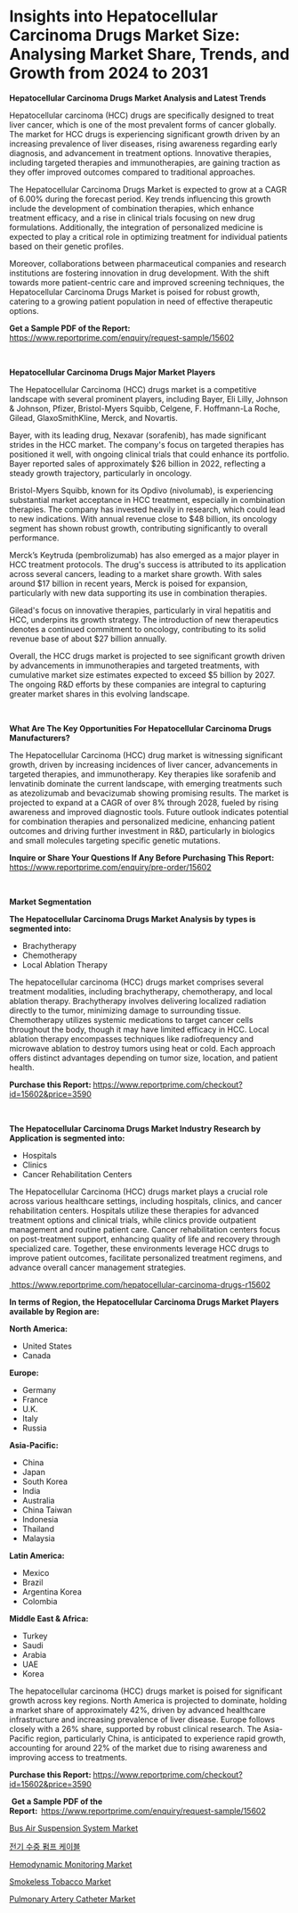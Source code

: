 <p><h1>Insights into Hepatocellular Carcinoma Drugs Market Size: Analysing Market Share, Trends, and Growth from 2024 to 2031</h1></p><p><strong>Hepatocellular Carcinoma Drugs Market Analysis and Latest Trends</strong></p>
<p><p>Hepatocellular carcinoma (HCC) drugs are specifically designed to treat liver cancer, which is one of the most prevalent forms of cancer globally. The market for HCC drugs is experiencing significant growth driven by an increasing prevalence of liver diseases, rising awareness regarding early diagnosis, and advancement in treatment options. Innovative therapies, including targeted therapies and immunotherapies, are gaining traction as they offer improved outcomes compared to traditional approaches.</p><p>The Hepatocellular Carcinoma Drugs Market is expected to grow at a CAGR of 6.00% during the forecast period. Key trends influencing this growth include the development of combination therapies, which enhance treatment efficacy, and a rise in clinical trials focusing on new drug formulations. Additionally, the integration of personalized medicine is expected to play a critical role in optimizing treatment for individual patients based on their genetic profiles.</p><p>Moreover, collaborations between pharmaceutical companies and research institutions are fostering innovation in drug development. With the shift towards more patient-centric care and improved screening techniques, the Hepatocellular Carcinoma Drugs Market is poised for robust growth, catering to a growing patient population in need of effective therapeutic options.</p></p>
<p><strong>Get a Sample PDF of the Report:&nbsp;</strong> <a href="https://www.reportprime.com/enquiry/request-sample/15602">https://www.reportprime.com/enquiry/request-sample/15602</a></p>
<p>&nbsp;</p>
<p><strong>Hepatocellular Carcinoma Drugs Major Market Players</strong></p>
<p><p>The Hepatocellular Carcinoma (HCC) drugs market is a competitive landscape with several prominent players, including Bayer, Eli Lilly, Johnson & Johnson, Pfizer, Bristol-Myers Squibb, Celgene, F. Hoffmann-La Roche, Gilead, GlaxoSmithKline, Merck, and Novartis. </p><p>Bayer, with its leading drug, Nexavar (sorafenib), has made significant strides in the HCC market. The company's focus on targeted therapies has positioned it well, with ongoing clinical trials that could enhance its portfolio. Bayer reported sales of approximately $26 billion in 2022, reflecting a steady growth trajectory, particularly in oncology.</p><p>Bristol-Myers Squibb, known for its Opdivo (nivolumab), is experiencing substantial market acceptance in HCC treatment, especially in combination therapies. The company has invested heavily in research, which could lead to new indications. With annual revenue close to $48 billion, its oncology segment has shown robust growth, contributing significantly to overall performance.</p><p>Merck’s Keytruda (pembrolizumab) has also emerged as a major player in HCC treatment protocols. The drug's success is attributed to its application across several cancers, leading to a market share growth. With sales around $17 billion in recent years, Merck is poised for expansion, particularly with new data supporting its use in combination therapies.</p><p>Gilead's focus on innovative therapies, particularly in viral hepatitis and HCC, underpins its growth strategy. The introduction of new therapeutics denotes a continued commitment to oncology, contributing to its solid revenue base of about $27 billion annually.</p><p>Overall, the HCC drugs market is projected to see significant growth driven by advancements in immunotherapies and targeted treatments, with cumulative market size estimates expected to exceed $5 billion by 2027. The ongoing R&D efforts by these companies are integral to capturing greater market shares in this evolving landscape.</p></p>
<p>&nbsp;</p>
<p><strong>What Are The Key Opportunities For Hepatocellular Carcinoma Drugs Manufacturers?</strong></p>
<p><p>The Hepatocellular Carcinoma (HCC) drug market is witnessing significant growth, driven by increasing incidences of liver cancer, advancements in targeted therapies, and immunotherapy. Key therapies like sorafenib and lenvatinib dominate the current landscape, with emerging treatments such as atezolizumab and bevacizumab showing promising results. The market is projected to expand at a CAGR of over 8% through 2028, fueled by rising awareness and improved diagnostic tools. Future outlook indicates potential for combination therapies and personalized medicine, enhancing patient outcomes and driving further investment in R&D, particularly in biologics and small molecules targeting specific genetic mutations.</p></p>
<p><strong>Inquire or Share Your Questions If Any Before Purchasing This Report:</strong> <a href="https://www.reportprime.com/enquiry/pre-order/15602">https://www.reportprime.com/enquiry/pre-order/15602</a></p>
<p>&nbsp;</p>
<p><strong>Market Segmentation</strong></p>
<p><strong>The Hepatocellular Carcinoma Drugs Market Analysis by types is segmented into:</strong></p>
<p><ul><li>Brachytherapy</li><li>Chemotherapy</li><li>Local Ablation Therapy</li></ul></p>
<p><p>The hepatocellular carcinoma (HCC) drugs market comprises several treatment modalities, including brachytherapy, chemotherapy, and local ablation therapy. Brachytherapy involves delivering localized radiation directly to the tumor, minimizing damage to surrounding tissue. Chemotherapy utilizes systemic medications to target cancer cells throughout the body, though it may have limited efficacy in HCC. Local ablation therapy encompasses techniques like radiofrequency and microwave ablation to destroy tumors using heat or cold. Each approach offers distinct advantages depending on tumor size, location, and patient health.</p></p>
<p><strong>Purchase this Report:&nbsp;</strong><a href="https://www.reportprime.com/checkout?id=15602&price=3590">https://www.reportprime.com/checkout?id=15602&price=3590</a></p>
<p>&nbsp;</p>
<p><strong>The Hepatocellular Carcinoma Drugs Market Industry Research by Application is segmented into:</strong></p>
<p><ul><li>Hospitals</li><li>Clinics</li><li>Cancer Rehabilitation Centers</li></ul></p>
<p><p>The Hepatocellular Carcinoma (HCC) drugs market plays a crucial role across various healthcare settings, including hospitals, clinics, and cancer rehabilitation centers. Hospitals utilize these therapies for advanced treatment options and clinical trials, while clinics provide outpatient management and routine patient care. Cancer rehabilitation centers focus on post-treatment support, enhancing quality of life and recovery through specialized care. Together, these environments leverage HCC drugs to improve patient outcomes, facilitate personalized treatment regimens, and advance overall cancer management strategies.</p></p>
<p><a href="https://www.reportprime.com/hepatocellular-carcinoma-drugs-r15602">&nbsp;https://www.reportprime.com/hepatocellular-carcinoma-drugs-r15602</a></p>
<p><strong>In terms of Region, the Hepatocellular Carcinoma Drugs Market Players available by Region are:</strong></p>
<p>
    <p> <strong> North America: </strong>
        <ul>
            <li>United States</li>
            <li>Canada</li>
        </ul>
        </p> 
    <p> <strong> Europe: </strong>
        <ul>
            <li>Germany</li>
            <li>France</li>
            <li>U.K.</li>
            <li>Italy</li>
            <li>Russia</li>
        </ul>
        </p> 
    <p> <strong> Asia-Pacific: </strong>
        <ul>
            <li>China</li>
            <li>Japan</li>
            <li>South Korea</li>
            <li>India</li>
            <li>Australia</li>
            <li>China Taiwan</li>
            <li>Indonesia</li>
            <li>Thailand</li>
            <li>Malaysia</li>
        </ul>
        </p> 
    <p> <strong> Latin America: </strong>
        <ul>
            <li>Mexico</li>
            <li>Brazil</li>
            <li>Argentina Korea</li>
            <li>Colombia</li>
        </ul>
        </p> 
    <p> <strong> Middle East & Africa: </strong>
        <ul>
            <li>Turkey</li>
            <li>Saudi</li>
            <li>Arabia</li>
            <li>UAE</li>
            <li>Korea</li>
        </ul>
    </p>
    </p>
<p><p>The hepatocellular carcinoma (HCC) drugs market is poised for significant growth across key regions. North America is projected to dominate, holding a market share of approximately 42%, driven by advanced healthcare infrastructure and increasing prevalence of liver disease. Europe follows closely with a 26% share, supported by robust clinical research. The Asia-Pacific region, particularly China, is anticipated to experience rapid growth, accounting for around 22% of the market due to rising awareness and improving access to treatments.</p></p>
<p><strong>Purchase this Report: </strong><a href="https://www.reportprime.com/checkout?id=15602&price=3590">https://www.reportprime.com/checkout?id=15602&price=3590</a></p>
<p>&nbsp;<strong>Get a Sample PDF of the Report:&nbsp;&nbsp;</strong><a href="https://www.reportprime.com/enquiry/request-sample/15602">https://www.reportprime.com/enquiry/request-sample/15602</a></p>
<p><strong></strong></p>
<p><p><a href="https://issuu.com/reportprime-2/docs/bus-air-suspension-system-market-si_39306f8bb5c45c">Bus Air Suspension System Market</a></p><p><a href="https://medium.com/@deandreclark78/electrical-submersible-pump-cables-market-%EC%9D%98-%EA%B8%80%EB%A1%9C%EB%B2%8C-%EC%8B%9C%EC%9E%A5-%EA%B0%9C%EC%9A%94%EB%8A%94-%EC%A0%84-%EC%84%B8%EA%B3%84-%EB%B0%8F-%EC%A3%BC%EC%9A%94-%EC%8B%9C%EC%9E%A5%EC%9D%98-%EC%82%B0%EC%97%85%EC%97%90-%EC%98%81%ED%96%A5%EC%9D%84-%EB%AF%B8%EC%B9%98%EB%8A%94-%EC%A3%BC%EC%9A%94-%ED%8A%B8%EB%A0%8C%EB%93%9C%EC%97%90-%EB%8C%80%ED%95%9C-%EB%8F%85%ED%8A%B9%ED%95%9C-4dd0b9f859dc">전기 수중 펌프 케이블</a></p><p><a href="https://github.com/mabutironaldo/Market-Research-Report-List-6/blob/main/hemodynamic-monitoring-market.md">Hemodynamic Monitoring Market</a></p><p><a href="https://medium.com/@karleeprice2004/the-global-market-overview-of-the-smokeless-tobacco-market-provides-a-unique-perspective-on-the-7bb74bc17da2">Smokeless Tobacco Market</a></p><p><a href="https://www.linkedin.com/pulse/navigating-pulmonary-artery-catheter-market-expert-analysis-xcbfe?trackingId=y85Rf3FKSACqGaZx2EVl3A%3D%3D">Pulmonary Artery Catheter Market</a></p></p>
